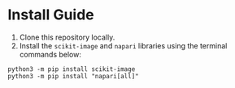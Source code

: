 # Install Guide

1. Clone this repository locally.
2. Install the `scikit-image` and `napari` libraries using the terminal commands below:
```
python3 -m pip install scikit-image
python3 -m pip install "napari[all]"
```